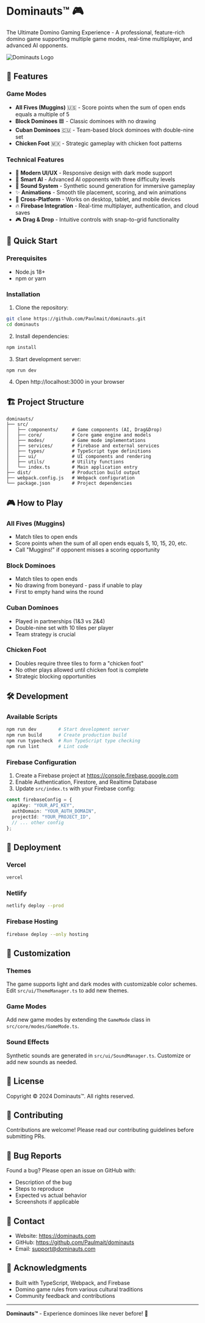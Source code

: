 # Dominauts™ 🎮

The Ultimate Domino Gaming Experience - A professional, feature-rich domino game supporting multiple game modes, real-time multiplayer, and advanced AI opponents.

![Dominauts Logo](src/assets/dominauts-logo.png)

## 🌟 Features

### Game Modes
- **All Fives (Muggins)** 🇺🇸 - Score points when the sum of open ends equals a multiple of 5
- **Block Dominoes** 🟦 - Classic dominoes with no drawing
- **Cuban Dominoes** 🇨🇺 - Team-based block dominoes with double-nine set
- **Chicken Foot** 🇲🇽 - Strategic gameplay with chicken foot patterns

### Technical Features
- 🎨 **Modern UI/UX** - Responsive design with dark mode support
- 🤖 **Smart AI** - Advanced AI opponents with three difficulty levels
- 🎵 **Sound System** - Synthetic sound generation for immersive gameplay
- ✨ **Animations** - Smooth tile placement, scoring, and win animations
- 📱 **Cross-Platform** - Works on desktop, tablet, and mobile devices
- 🔥 **Firebase Integration** - Real-time multiplayer, authentication, and cloud saves
- 🎮 **Drag & Drop** - Intuitive controls with snap-to-grid functionality

## 🚀 Quick Start

### Prerequisites
- Node.js 18+ 
- npm or yarn

### Installation

1. Clone the repository:
```bash
git clone https://github.com/Paulmait/dominauts.git
cd dominauts
```

2. Install dependencies:
```bash
npm install
```

3. Start development server:
```bash
npm run dev
```

4. Open http://localhost:3000 in your browser

## 🏗️ Project Structure

```
dominauts/
├── src/
│   ├── components/     # Game components (AI, Drag&Drop)
│   ├── core/           # Core game engine and models
│   ├── modes/          # Game mode implementations
│   ├── services/       # Firebase and external services
│   ├── types/          # TypeScript type definitions
│   ├── ui/             # UI components and rendering
│   ├── utils/          # Utility functions
│   └── index.ts        # Main application entry
├── dist/               # Production build output
├── webpack.config.js   # Webpack configuration
└── package.json        # Project dependencies
```

## 🎮 How to Play

### All Fives (Muggins)
- Match tiles to open ends
- Score points when the sum of all open ends equals 5, 10, 15, 20, etc.
- Call "Muggins!" if opponent misses a scoring opportunity

### Block Dominoes
- Match tiles to open ends
- No drawing from boneyard - pass if unable to play
- First to empty hand wins the round

### Cuban Dominoes
- Played in partnerships (1&3 vs 2&4)
- Double-nine set with 10 tiles per player
- Team strategy is crucial

### Chicken Foot
- Doubles require three tiles to form a "chicken foot"
- No other plays allowed until chicken foot is complete
- Strategic blocking opportunities

## 🛠️ Development

### Available Scripts

```bash
npm run dev        # Start development server
npm run build      # Create production build
npm run typecheck  # Run TypeScript type checking
npm run lint       # Lint code
```

### Firebase Configuration

1. Create a Firebase project at https://console.firebase.google.com
2. Enable Authentication, Firestore, and Realtime Database
3. Update `src/index.ts` with your Firebase config:

```typescript
const firebaseConfig = {
  apiKey: "YOUR_API_KEY",
  authDomain: "YOUR_AUTH_DOMAIN",
  projectId: "YOUR_PROJECT_ID",
  // ... other config
};
```

## 🚢 Deployment

### Vercel
```bash
vercel
```

### Netlify
```bash
netlify deploy --prod
```

### Firebase Hosting
```bash
firebase deploy --only hosting
```

## 🎨 Customization

### Themes
The game supports light and dark modes with customizable color schemes. Edit `src/ui/ThemeManager.ts` to add new themes.

### Game Modes
Add new game modes by extending the `GameMode` class in `src/core/modes/GameMode.ts`.

### Sound Effects
Synthetic sounds are generated in `src/ui/SoundManager.ts`. Customize or add new sounds as needed.

## 📝 License

Copyright © 2024 Dominauts™. All rights reserved.

## 🤝 Contributing

Contributions are welcome! Please read our contributing guidelines before submitting PRs.

## 🐛 Bug Reports

Found a bug? Please open an issue on GitHub with:
- Description of the bug
- Steps to reproduce
- Expected vs actual behavior
- Screenshots if applicable

## 📧 Contact

- Website: https://dominauts.com
- GitHub: https://github.com/Paulmait/dominauts
- Email: support@dominauts.com

## 🙏 Acknowledgments

- Built with TypeScript, Webpack, and Firebase
- Domino game rules from various cultural traditions
- Community feedback and contributions

---

**Dominauts™** - Experience dominoes like never before! 🎲